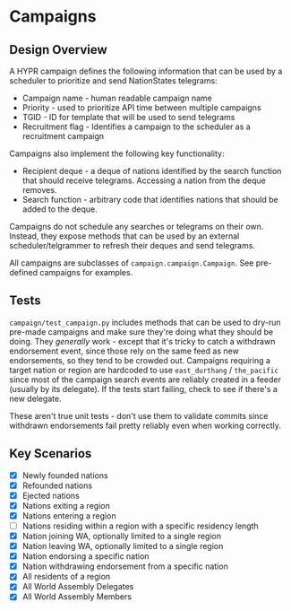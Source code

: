 # Campaigns

## Design Overview

A HYPR campaign defines the following information that can be used by a scheduler to prioritize and send NationStates
telegrams:

- Campaign name - human readable campaign name
- Priority - used to prioritize API time between multiple campaigns
- TGID - ID for template that will be used to send telegrams
- Recruitment flag - Identifies a campaign to the scheduler as a recruitment campaign

Campaigns also implement the following key functionality:

- Recipient deque - a deque of nations identified by the search function that should receive telegrams. Accessing a 
  nation from the deque removes.
- Search function - arbitrary code that identifies nations that should be added to the deque.

Campaigns do not schedule any searches or telegrams on their own. Instead, they expose methods that can be used by 
an external scheduler/telgrammer to refresh their deques and send telegrams.

All campaigns are subclasses of `campaign.campaign.Campaign`. See pre-defined campaigns for examples.

## Tests

`campaign/test_campaign.py` includes methods that can be used to dry-run pre-made campaigns and make sure
they're doing what they should be doing. They _generally_ work  - except that it's tricky to catch a withdrawn endorsement
event, since those rely on the same feed as new endorsements, so they tend to be crowded out. Campaigns requiring a
target nation or region are hardcoded to use `east_durthang` / `the_pacific` since most of the campaign search events
are reliably created in a feeder (usually by its delegate). If the tests start failing, check to see if there's a new
delegate.

These aren't true unit tests - don't use them to validate commits since withdrawn endorsements fail pretty reliably even
when working correctly.

## Key Scenarios

- [x] Newly founded nations
- [x] Refounded nations
- [x] Ejected nations
- [x] Nations exiting a region
- [x] Nations entering a region
- [ ] Nations residing within a region with a specific residency length 
- [x] Nation joining WA, optionally limited to a single region
- [x] Nation leaving WA, optionally limited to a single region
- [x] Nation endorsing a specific nation
- [x] Nation withdrawing endorsement from a specific nation
- [x] All residents of a region
- [x] All World Assembly Delegates
- [x] All World Assembly Members